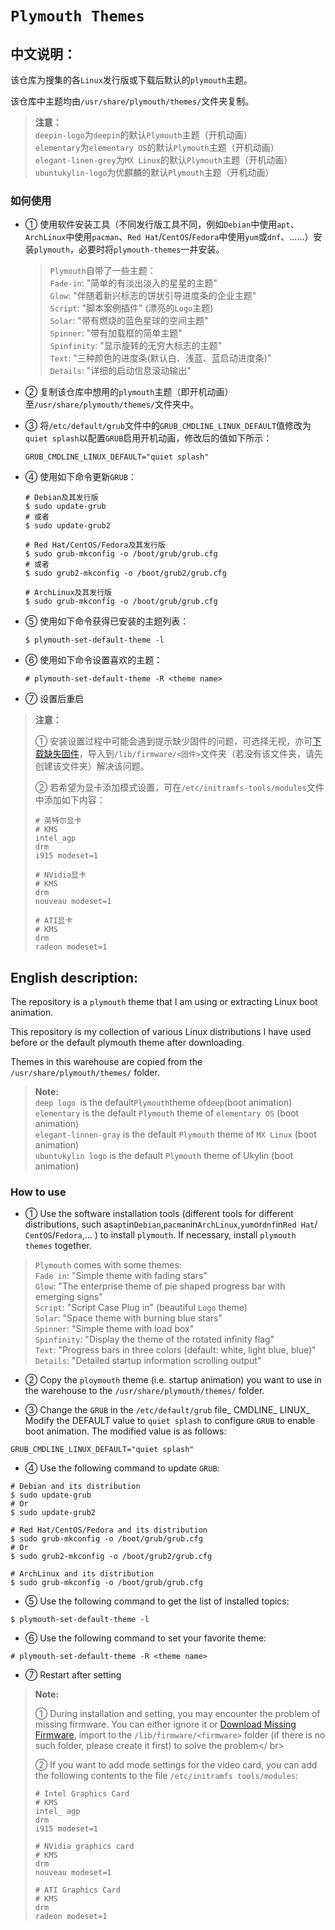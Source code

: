 # `Plymouth Themes`

## 中文说明：

该仓库为搜集的各`Linux`发行版或下载后默认的`plymouth`主题。

该仓库中主题均由`/usr/share/plymouth/themes/`文件夹复制。

> **注意：**</br>
> `deepin-logo`为`deepin`的默认`Plymouth`主题（开机动画）</br>
> `elementary`为`elementary OS`的默认`Plymouth`主题（开机动画）</br>
> `elegant-linen-grey`为`MX Linux`的默认`Plymouth`主题（开机动画）</br>
> `ubuntukylin-logo`为优麒麟的默认`Plymouth`主题（开机动画）

### 如何使用

- ① 使用软件安装工具（不同发行版工具不同，例如`Debian`中使用`apt`、`ArchLinux`中使用`pacman`、`Red Hat`/`CentOS`/`Fedora`中使用`yum`或`dnf`、……）安装`plymouth`，必要时将`plymouth-themes`一并安装。

    > `Plymouth`自带了一些主题：</br>
    > `Fade-in`: "简单的有淡出淡入的星星的主题"</br>
    > `Glow`: "伴随着新兴标志的饼状引导进度条的企业主题"</br>
    > `Script`: "脚本案例插件" (漂亮的`Logo`主题)</br>
    > `Solar`: "带有燃烧的蓝色星球的空间主题"</br>
    > `Spinner`: "带有加载框的简单主题"</br>
    > `Spinfinity`: "显示旋转的无穷大标志的主题"</br>
    > `Text`: "三种颜色的进度条(默认白、浅蓝、蓝启动进度条)"</br>
    > `Details`: "详细的启动信息滚动输出"

- ② 复制该仓库中想用的`plymouth`主题（即开机动画）至`/usr/share/plymouth/themes/`文件夹中。

- ③ 将`/etc/default/grub`文件中的`GRUB_CMDLINE_LINUX_DEFAULT`值修改为`quiet splash`以配置`GRUB`启用开机动画，修改后的值如下所示：

    ```shell
    GRUB_CMDLINE_LINUX_DEFAULT="quiet splash"
    ```

- ④ 使用如下命令更新`GRUB`：
    
    ```shell
    # Debian及其发行版
    $ sudo update-grub
    # 或者
    $ sudo update-grub2
    
    # Red Hat/CentOS/Fedora及其发行版
    $ sudo grub-mkconfig -o /boot/grub/grub.cfg
    # 或者
    $ sudo grub2-mkconfig -o /boot/grub2/grub.cfg
    
    # ArchLinux及其发行版
    $ sudo grub-mkconfig -o /boot/grub/grub.cfg
    ```

- ⑤ 使用如下命令获得已安装的主题列表：

    ```shell
    $ plymouth-set-default-theme -l
    ```

- ⑥ 使用如下命令设置喜欢的主题： 

    ```shell
    # plymouth-set-default-theme -R <theme name>
    ```

- ⑦ 设置后重启

> **注意：**
>
> ① 安装设置过程中可能会遇到提示缺少固件的问题，可选择无视，亦可[下载缺失固件](https://git.kernel.org/pub/scm/linux/kernel/git/firmware/linux-firmware.git/tree/)，导入到`/lib/firmware/<固件>`文件夹（若没有该文件夹，请先创建该文件夹）解决该问题。</br>
>
> ② 若希望为显卡添加模式设置，可在`/etc/initramfs-tools/modules`文件中添加如下内容：
> 
> ```shell
> # 英特尔显卡
> # KMS
> intel_agp
> drm
> i915 modeset=1
> 
> # NVidia显卡
> # KMS
> drm
> nouveau modeset=1
> 
> # ATI显卡
> # KMS
> drm
> radeon modeset=1
> ```

## English description:

The repository is a `plymouth` theme that I am using or extracting Linux boot animation.</br>

This repository is my collection of various Linux distributions I have used before or the default plymouth theme after downloading.</br>

Themes in this warehouse are copied from the `/usr/share/plymouth/themes/` folder.

> **Note:**</br>
> `deep logo `is the default` Plymouth `theme of` deep `(boot animation)</br>
> `elementary` is the default `Plymouth` theme of `elementary OS` (boot animation)</br>
> `elegant-linnen-gray` is the default `Plymouth` theme of `MX Linux` (boot animation)</br>
> `ubuntukylin logo` is the default `Plymouth` theme of Ukylin (boot animation)

### How to use

- ① Use the software installation tools (different tools for different distributions, such as` apt `in` Debian `,` pacman `in` ArchLinux `,` yum `or` dnf `in` Red Hat `/` CentOS`/`Fedora`,... ) to install `plymouth`. If necessary, install `plymouth themes` together.

>`Plymouth` comes with some themes:</br>
>`Fade in`: "Simple theme with fading stars"</br>
>`Glow`: "The enterprise theme of pie shaped progress bar with emerging signs"</br>
>`Script`: "Script Case Plug in" (beautiful `Logo` theme)</br>
>`Solar`: "Space theme with burning blue stars"</br>
>`Spinner`: "Simple theme with load box"</br>
>`Spinfinity`: "Display the theme of the rotated infinity flag"</br>
>`Text`: "Progress bars in three colors (default: white, light blue, blue)"</br>
>`Details`: "Detailed startup information scrolling output"

- ② Copy the `ploymouth` theme (i.e. startup animation) you want to use in the warehouse to the `/usr/share/plymouth/themes/` folder.

- ③ Change the `GRUB` in the `/etc/default/grub` file_ CMDLINE_ LINUX_ Modify the DEFAULT value to `quiet splash` to configure `GRUB` to enable boot animation. The modified value is as follows:

```shell
GRUB_CMDLINE_LINUX_DEFAULT="quiet splash"
```

- ④ Use the following command to update `GRUB`:

```shell
# Debian and its distribution
$ sudo update-grub
# Or
$ sudo update-grub2

# Red Hat/CentOS/Fedora and its distribution
$ sudo grub-mkconfig -o /boot/grub/grub.cfg
# Or
$ sudo grub2-mkconfig -o /boot/grub2/grub.cfg

# ArchLinux and its distribution
$ sudo grub-mkconfig -o /boot/grub/grub.cfg
```

- ⑤ Use the following command to get the list of installed topics:

```shell
$ plymouth-set-default-theme -l
```

- ⑥ Use the following command to set your favorite theme:

```shell
# plymouth-set-default-theme -R <theme name>
```

- ⑦ Restart after setting

>**Note:**
>
> ① During installation and setting, you may encounter the problem of missing firmware. You can either ignore it or [Download Missing Firmware](https://git.kernel.org/pub/scm/linux/kernel/git/firmware/linux-firmware.git/tree/), import to the `/lib/firmware/<firmware>` folder (if there is no such folder, please create it first) to solve the problem</ br>
>
> ② If you want to add mode settings for the video card, you can add the following contents to the file `/etc/initramfs tools/modules`:
> 
> ```shell
> # Intel Graphics Card
> # KMS
> intel_ agp
> drm
> i915 modeset=1
> 
> # NVidia graphics card
> # KMS
> drm
> nouveau modeset=1
> 
> # ATI Graphics Card
> # KMS
> drm
> radeon modeset=1
> ```